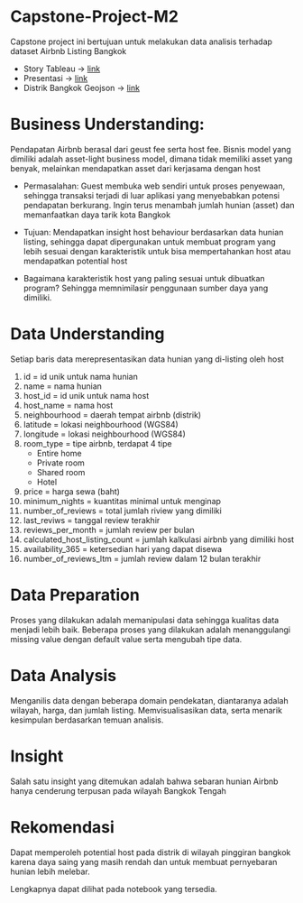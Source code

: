# Capstone-Project-M2
Capstone project ini bertujuan untuk melakukan data analisis terhadap dataset Airbnb Listing Bangkok

- Story Tableau -> [link](https://public.tableau.com/app/profile/fadhlan.auffar/viz/CapstoneProjectM2Fadhlan/CapstoneProjectStory?publish=yes)
- Presentasi -> [link](https://drive.google.com/drive/folders/1SxeOOUvlzRKSrtgGfH2vB0ogUR_-js4f?usp=sharing)
- Distrik Bangkok Geojson -> [link](https://github.com/pcrete/gsvloader-demo/blob/master/geojson/Bangkok-districts.geojson)

# Business Understanding:
Pendapatan Airbnb berasal dari geust fee serta host fee. Bisnis model yang dimiliki adalah asset-light business model, dimana tidak memiliki asset yang benyak, melainkan mendapatkan asset dari kerjasama dengan host

- Permasalahan: Guest membuka web sendiri untuk proses penyewaan, sehingga transaksi terjadi di luar aplikasi yang menyebabkan potensi pendapatan berkurang. Ingin terus menambah jumlah hunian (asset) dan memanfaatkan daya tarik kota Bangkok

- Tujuan: Mendapatkan insight host behaviour berdasarkan data hunian listing, sehingga dapat dipergunakan untuk membuat program yang lebih sesuai dengan karakteristik untuk bisa mempertahankan host atau mendapatkan potential host

- Bagaimana karakteristik host yang paling sesuai untuk dibuatkan program? Sehingga memnimilasir penggunaan sumber daya yang dimiliki.

# Data Understanding
Setiap baris data merepresentasikan data hunian yang di-listing oleh host

1. id = id unik untuk nama hunian
1. name = nama hunian
1. host_id = id unik untuk nama host
1. host_name = nama host
1. neighbourhood = daerah tempat airbnb (distrik)
1. latitude = lokasi neighbourhood (WGS84)
1. longitude = lokasi neighbourhood (WGS84)
1. room_type = tipe airbnb, terdapat 4 tipe
    * Entire home
    * Private room
    * Shared room
    * Hotel
1. price = harga sewa (baht)
1. minimum_nights = kuantitas minimal untuk menginap 
1. number_of_reviews = total jumlah riview yang dimiliki 
1. last_reviws = tanggal review terakhir 
1. reviews_per_month = jumlah review per bulan
1. calculated_host_listing_count = jumlah kalkulasi airbnb yang dimiliki host
1. availability_365 = ketersedian hari yang dapat disewa
1. number_of_reviews_ltm = jumlah review dalam 12 bulan terakhir

# Data Preparation
Proses yang dilakukan adalah memanipulasi data sehingga kualitas data menjadi lebih baik. Beberapa proses yang dilakukan adalah menanggulangi missing value dengan default value serta mengubah tipe data.

# Data Analysis
Menganilis data dengan beberapa domain pendekatan, diantaranya adalah wilayah, harga, dan jumlah listing. Memvisualisasikan data, serta menarik kesimpulan berdasarkan temuan analisis.

# Insight 
Salah satu insight yang ditemukan adalah bahwa sebaran hunian Airbnb hanya cenderung terpusan pada wilayah Bangkok Tengah

# Rekomendasi 
Dapat memperoleh potential host pada distrik di wilayah pinggiran bangkok karena daya saing yang masih rendah dan untuk membuat pernyebaran hunian lebih melebar.

Lengkapnya dapat dilihat pada notebook yang tersedia.
